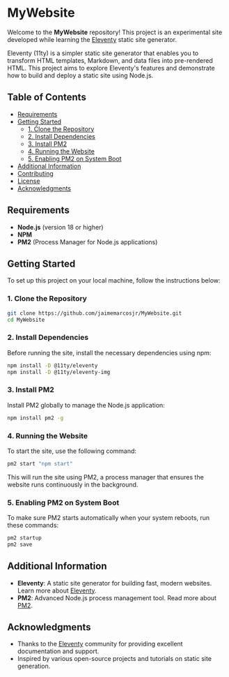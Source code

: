 # MyWebsite

Welcome to the **MyWebsite** repository! This project is an experimental site developed while learning the [Eleventy](https://www.11ty.dev/) static site generator.

Eleventy (11ty) is a simpler static site generator that enables you to transform HTML templates, Markdown, and data files into pre-rendered HTML. This project aims to explore Eleventy's features and demonstrate how to build and deploy a static site using Node.js.

## Table of Contents

- [Requirements](#requirements)
- [Getting Started](#getting-started)
  - [1. Clone the Repository](#1-clone-the-repository)
  - [2. Install Dependencies](#2-install-dependencies)
  - [3. Install PM2](#3-install-pm2)
  - [4. Running the Website](#4-running-the-website)
  - [5. Enabling PM2 on System Boot](#5-enabling-pm2-on-system-boot)
- [Additional Information](#additional-information)
- [Contributing](#contributing)
- [License](#license)
- [Acknowledgments](#acknowledgments)

## Requirements

- **Node.js** (version 18 or higher)
- **NPM** 
- **PM2** (Process Manager for Node.js applications)

## Getting Started

To set up this project on your local machine, follow the instructions below:

### 1. Clone the Repository

```bash
git clone https://github.com/jaimemarcosjr/MyWebsite.git
cd MyWebsite
```

### 2. Install Dependencies

Before running the site, install the necessary dependencies using npm:

```bash
npm install -D @11ty/eleventy
npm install -D @11ty/eleventy-img
```

### 3. Install PM2

Install PM2 globally to manage the Node.js application:

```bash
npm install pm2 -g
```

### 4. Running the Website

To start the site, use the following command:

```bash
pm2 start "npm start"
```

This will run the site using PM2, a process manager that ensures the website runs continuously in the background.

### 5. Enabling PM2 on System Boot

To make sure PM2 starts automatically when your system reboots, run these commands:

```bash
pm2 startup
pm2 save
```

## Additional Information

- **Eleventy**: A static site generator for building fast, modern websites. Learn more about [Eleventy](https://www.11ty.dev/).
- **PM2**: Advanced Node.js process management tool. Read more about [PM2](https://pm2.keymetrics.io/).

## Acknowledgments

- Thanks to the [Eleventy](https://www.11ty.dev/) community for providing excellent documentation and support.
- Inspired by various open-source projects and tutorials on static site generation.